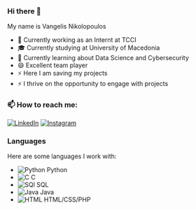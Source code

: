### Hi there 👋
My name is Vangelis Nikolopoulos


- 🔭 Currently working as an Internt at TCCI
- 🎓 Currently studying at University of Macedonia
- 🌱 Currently learning about Data Science and Cybersecurity
- 😄 Excellent team player
- ⚡ Here I am saving my projects
- ⚡ I thrive on the opportunity to engage with projects



### 📫 How to reach me:
[![LinkedIn](https://img.shields.io/badge/LinkedIn-Profile-blue?logo=linkedin)](https://gr.linkedin.com/in/vangelis-nikolopoulos-a951992b7)
[![Instagram](https://img.shields.io/badge/Instagram-Profile-orange?logo=instagram)](https://www.instagram.com/baggelhs_n?igsh=ZWN5emlsM2NiY3Mz&utm_source=qr)


### Languages
Here are some languages I work with:

- ![Python](vangelisnik/icons/python.svg) Python
- ![C](vangelisnik/icons/c.svg) C
- ![SQl](vangelisnik/icons/sql.svg) SQL
- ![Java](vangelisnik/icons/java.svg) Java
- ![HTML](vangelisnik/icons/html.svg) HTML/CSS/PHP
<!--
**vangelisnik/vangelisnik** is a ✨ _special_ ✨ repository because its `README.md` (this file) appears on your GitHub profile.

Here are some ideas to get you started:

- 🔭 I’m currently working on ...
- 🌱 I’m currently learning ...
- 👯 I’m looking to collaborate on ...
- 🤔 I’m looking for help with ...
- 💬 Ask me about ...
- 📫 How to reach me: ...
- 😄 Pronouns: ...
- ⚡ Fun fact: ...
-->
